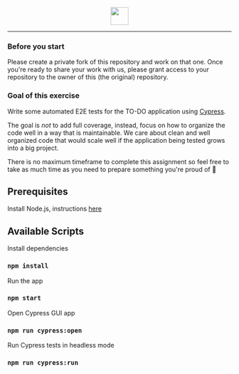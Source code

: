 <p align="center">
<img height="40" src="https://www.productboard.com/wp-content/themes/productboard_rebrand/public/img/productboard-logo.svg">
</p>

---

### Before you start

Please create a private fork of this repository and work on that one. Once you're ready to share your work with us, please grant access to your repository to the owner of this (the original) repository.
### Goal of this exercise

Write some automated E2E tests for the TO-DO application using [Cypress](https://docs.cypress.io). 

The goal is *not* to add full coverage, instead, focus on how to organize the code well in a way that is maintainable.
We care about clean and well organized code that would scale well if the application being tested grows into a big project.

There is no maximum timeframe to complete this assignment so feel free to take as much time as you need to prepare something you're proud of 🚀

## Prerequisites

Install Node.js, instructions [here](https://nodejs.org/en/download/)

## Available Scripts

Install dependencies 
### `npm install`

Run the app
### `npm start`

Open Cypress GUI app
### `npm run cypress:open`

Run Cypress tests in headless mode
### `npm run cypress:run`
